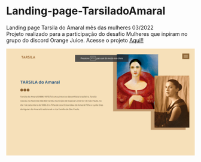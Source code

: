 # Landing-page-TarsiladoAmaral
Landing page Tarsila do Amaral mês das mulheres 03/2022  
Projeto realizado para a participação do desafio Mulheres que 
inpiram no grupo do discord Orange Juice. 
Acesse o projeto <a href="https://crislainepaula.github.io/Landing-page-TarsiladoAmaral/">Aqui!!</a>

<img src="imagens/capa.png" alt="capa">
